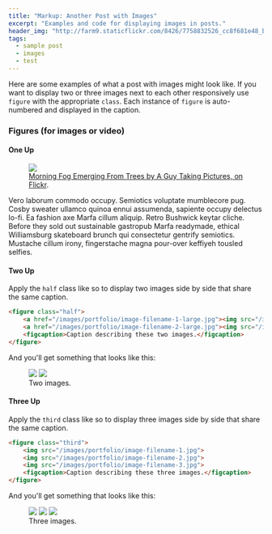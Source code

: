```yaml
---
title: "Markup: Another Post with Images"
excerpt: "Examples and code for displaying images in posts."
header_img: "http://farm9.staticflickr.com/8426/7758832526_cc8f681e48_b.jpg"
tags: 
  - sample post
  - images
  - test
---
```


Here are some examples of what a post with images might look like. If you want to display two or three images next to each other responsively use `figure` with the appropriate `class`. Each instance of `figure` is auto-numbered and displayed in the caption.

### Figures (for images or video)

#### One Up

<figure>
	<a href="http://farm9.staticflickr.com/8426/7758832526_cc8f681e48_b.jpg"><img src="http://farm9.staticflickr.com/8426/7758832526_cc8f681e48_c.jpg"></a>
	<figcaption><a href="http://www.flickr.com/photos/80901381@N04/7758832526/" title="Morning Fog Emerging From Trees by A Guy Taking Pictures, on Flickr">Morning Fog Emerging From Trees by A Guy Taking Pictures, on Flickr</a>.</figcaption>
</figure>

Vero laborum commodo occupy. Semiotics voluptate mumblecore pug. Cosby sweater ullamco quinoa ennui assumenda, sapiente occupy delectus lo-fi. Ea fashion axe Marfa cillum aliquip. Retro Bushwick keytar cliche. Before they sold out sustainable gastropub Marfa readymade, ethical Williamsburg skateboard brunch qui consectetur gentrify semiotics. Mustache cillum irony, fingerstache magna pour-over keffiyeh tousled selfies.

#### Two Up

Apply the `half` class like so to display two images side by side that share the same caption.

```html
<figure class="half">
    <a href="/images/portfolio/image-filename-1-large.jpg"><img src="/images/portfolio/image-filename-1.jpg"></a>
    <a href="/images/portfolio/image-filename-2-large.jpg"><img src="/images/portfolio/image-filename-2.jpg"></a>
    <figcaption>Caption describing these two images.</figcaption>
</figure>
```

And you'll get something that looks like this:

<figure class="half">
	<a href="http://placehold.co/1200x600.JPG"><img src="http://placehold.co/600x300.jpg"></a>
	<a href="http://placehold.co/1200x600.jpeg"><img src="http://placehold.co/600x300.jpg"></a>
	<figcaption>Two images.</figcaption>
</figure>

#### Three Up

Apply the `third` class like so to display three images side by side that share the same caption.

```html
<figure class="third">
	<img src="/images/portfolio/image-filename-1.jpg">
	<img src="/images/portfolio/image-filename-2.jpg">
	<img src="/images/portfolio/image-filename-3.jpg">
	<figcaption>Caption describing these three images.</figcaption>
</figure>
```

And you'll get something that looks like this:

<figure class="third">
	<img src="http://placehold.co/600x300.jpg">
	<img src="http://placehold.co/600x300.jpg">
	<img src="http://placehold.co/600x300.jpg">
	<figcaption>Three images.</figcaption>
</figure>
